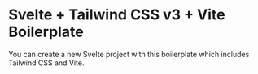 # Svelte + Tailwind CSS v3 + Vite Boilerplate

You can create a new Svelte project with this boilerplate which includes Tailwind CSS and Vite.
